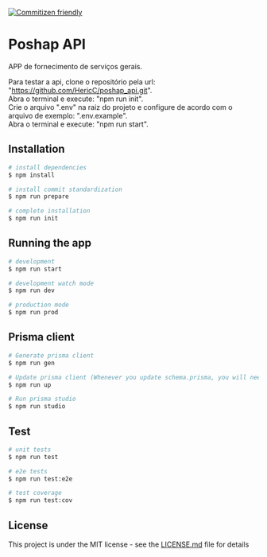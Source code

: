 [![Commitizen friendly](https://img.shields.io/badge/commitizen-friendly-brightgreen.svg)](http://commitizen.github.io/cz-cli/)

# Poshap API

APP de fornecimento de serviços gerais.

Para testar a api, clone o repositório pela url: "https://github.com/HericC/poshap_api.git". \
Abra o terminal e execute: "npm run init". \
Crie o arquivo ".env" na raiz do projeto e configure de acordo com o arquivo de exemplo: ".env.example". \
Abra o terminal e execute: "npm run start".

## Installation

```bash
# install dependencies
$ npm install

# install commit standardization
$ npm run prepare

# complete installation
$ npm run init
```

## Running the app

```bash
# development
$ npm run start

# development watch mode
$ npm run dev

# production mode
$ npm run prod
```

## Prisma client

```bash
# Generate prisma client
$ npm run gen

# Update prisma client (Whenever you update schema.prisma, you will need to run this command)
$ npm run up

# Run prisma studio
$ npm run studio
```

## Test

```bash
# unit tests
$ npm run test

# e2e tests
$ npm run test:e2e

# test coverage
$ npm run test:cov
```

## License

This project is under the MIT license - see the [LICENSE.md](LICENSE) file for details
